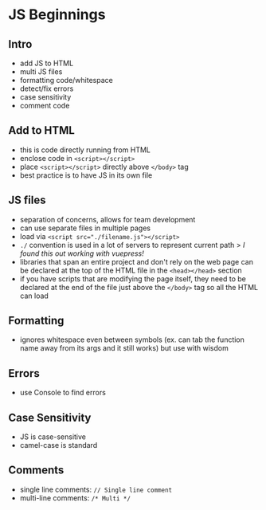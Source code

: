 # JS Beginnings

## Intro
- add JS to HTML
- multi JS files
- formatting code/whitespace
- detect/fix errors
- case sensitivity
- comment code

## Add to HTML
- this is code directly running from HTML
- enclose code in ```<script></script>```
- place ```<script></script>``` directly above ```</body>``` tag
- best practice is to have JS in its own file

## JS files
- separation of concerns, allows for team development
- can use separate files in multiple pages
- load via ```<script src="./filename.js"></script>```
- ```./``` convention is used in a lot of servers to represent current path > _I found this out working with vuepress!_
- libraries that span an entire project and don't rely on the web page can be declared at the top of the HTML file in the ```<head></head>``` section
- if you have scripts that are modifying the page itself, they need to be declared at the end of the file just above the ```</body>``` tag so all the HTML can load

## Formatting
- ignores whitespace even between symbols (ex. can tab the function name away from its args and it still works) but use with wisdom

## Errors
- use Console to find errors

## Case Sensitivity
- JS is case-sensitive
- camel-case is standard

## Comments
- single line comments: ```// Single line comment```
- multi-line comments: ```/* Multi */```